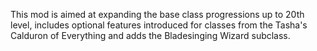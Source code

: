 This mod is aimed at expanding the base class progressions up to 20th level, includes optional features introduced for classes from the Tasha's Calduron of Everything and adds the Bladesinging Wizard subclass.
